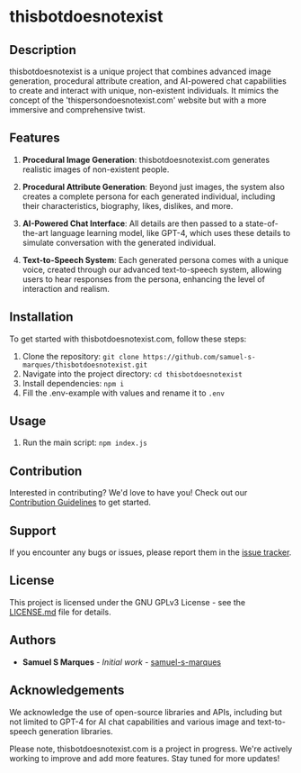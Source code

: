 # thisbotdoesnotexist

## Description

thisbotdoesnotexist is a unique project that combines advanced image generation, procedural attribute creation, and AI-powered chat capabilities to create and interact with unique, non-existent individuals. It mimics the concept of the 'thispersondoesnotexist.com' website but with a more immersive and comprehensive twist.

## Features

1. **Procedural Image Generation**: thisbotdoesnotexist.com generates realistic images of non-existent people. 

2. **Procedural Attribute Generation**: Beyond just images, the system also creates a complete persona for each generated individual, including their characteristics, biography, likes, dislikes, and more.

3. **AI-Powered Chat Interface**: All details are then passed to a state-of-the-art language learning model, like GPT-4, which uses these details to simulate conversation with the generated individual.

4. **Text-to-Speech System**: Each generated persona comes with a unique voice, created through our advanced text-to-speech system, allowing users to hear responses from the persona, enhancing the level of interaction and realism.

## Installation

To get started with thisbotdoesnotexist.com, follow these steps:

1. Clone the repository: `git clone https://github.com/samuel-s-marques/thisbotdoesnotexist.git`
2. Navigate into the project directory: `cd thisbotdoesnotexist`
3. Install dependencies: `npm i`
4. Fill the .env-example with values and rename it to `.env`

## Usage

1. Run the main script: `npm index.js`

## Contribution

Interested in contributing? We'd love to have you! Check out our [Contribution Guidelines](CONTRIBUTING.md) to get started.

## Support

If you encounter any bugs or issues, please report them in the [issue tracker](https://github.com/samuel-s-marques/thisbotdoesnotexist/issues).

## License

This project is licensed under the GNU GPLv3 License - see the [LICENSE.md](LICENSE.md) file for details.

## Authors

* **Samuel S Marques** - *Initial work* - [samuel-s-marques](https://github.com/samuel-s-marques)

## Acknowledgements

We acknowledge the use of open-source libraries and APIs, including but not limited to GPT-4 for AI chat capabilities and various image and text-to-speech generation libraries.

Please note, thisbotdoesnotexist.com is a project in progress. We're actively working to improve and add more features. Stay tuned for more updates!
